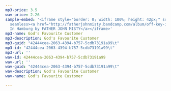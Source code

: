 ```yaml
---
mp3-price: 3.5
wav-price: 2.26
sample-embed: '<iframe style="border: 0; width: 100%; height: 42px;" src="https://bandcamp.com/EmbeddedPlayer/album=1612553547/size=small/bgcol=ffffff/linkcol=333333/artwork=none/track=613676324/transparent=true/"
  seamless><a href="http://fatherjohnmisty.bandcamp.com/album/off-key-in-hamburg-2">Off-Key
  In Hamburg by FATHER JOHN MISTY</a></iframe>'
mp3-name: God's Favourite Customer
mp3-description: God's Favourite Customer
mp3-guid: "42444cea-2063-4394-b757-5cdb73191a99\t"
mp3-id: "42444cea-2063-4394-b757-5cdb73191a99\t"
mp3-url: ''
wav-id: 42444cea-2063-4394-b757-5cdb73191a99
wav-url: ''
wav-guid: "42444cea-2063-4394-b757-5cdb73191a99\t"
wav-description: God's Favourite Customer
wav-name: God's Favourite Customer

---
```

